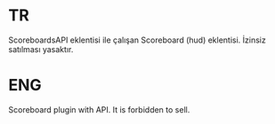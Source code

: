 # TR
ScoreboardsAPI eklentisi ile çalışan
Scoreboard (hud) eklentisi.
İzinsiz satılması yasaktır.

# ENG
Scoreboard plugin with API.
It is forbidden to sell.
